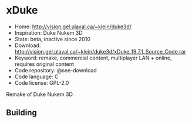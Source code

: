 # xDuke

- Home: http://vision.gel.ulaval.ca/~klein/duke3d/
- Inspiration: Duke Nukem 3D
- State: beta, inactive since 2010
- Download: http://vision.gel.ulaval.ca/~klein/duke3d/xDuke_19.7.1_Source_Code.rar
- Keyword: remake, commercial content, multiplayer LAN + online, requires original content
- Code repository: @see-download
- Code language: C
- Code license: GPL-2.0

Remake of Duke Nukem 3D.

## Building
